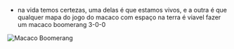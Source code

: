 - na vida temos certezas, uma delas é que estamos vivos, e a outra é que qualquer mapa do jogo do macaco com espaço na terra é viavel fazer um macaco boomerang 3-0-0

 ![Macaco Boomerang](https://static.wikia.nocookie.net/b__/images/6/61/300-BoomerangMonkey.png/revision/latest?cb=20190522025342&path-prefix=bloons)
<!---
decieve/decieve is a ✨ special ✨ repository because its `README.md` (this file) appears on your GitHub profile.
You can click the Preview link to take a look at your changes.
--->
